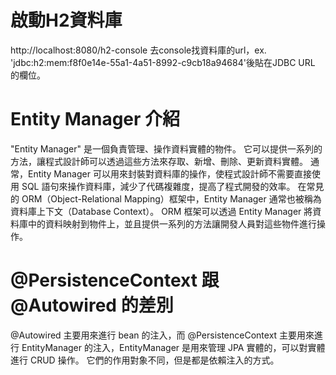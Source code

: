 # 啟動H2資料庫
http://localhost:8080/h2-console
去console找資料庫的url，ex. 'jdbc:h2:mem:f8f0e14e-55a1-4a51-8992-c9cb18a94684'後貼在JDBC URL 的欄位。

# Entity Manager 介紹
"Entity Manager" 是一個負責管理、操作資料實體的物件。
它可以提供一系列的方法，讓程式設計師可以透過這些方法來存取、新增、刪除、更新資料實體。
通常，Entity Manager 可以用來封裝對資料庫的操作，使程式設計師不需要直接使用 SQL 語句來操作資料庫，減少了代碼複雜度，提高了程式開發的效率。
在常見的 ORM（Object-Relational Mapping）框架中，Entity Manager 通常也被稱為資料庫上下文（Database Context）。
ORM 框架可以透過 Entity Manager 將資料庫中的資料映射到物件上，並且提供一系列的方法讓開發人員對這些物件進行操作。

# @PersistenceContext 跟 @Autowired 的差別
@Autowired 主要用來進行 bean 的注入，而 @PersistenceContext 主要用來進行 EntityManager 的注入，EntityManager 是用來管理 JPA 實體的，可以對實體進行 CRUD 操作。
它們的作用對象不同，但是都是依賴注入的方式。